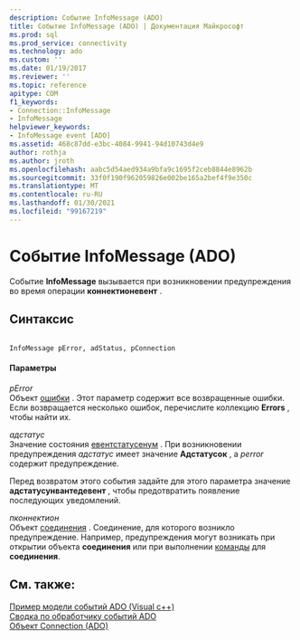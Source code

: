 ```yaml
---
description: Событие InfoMessage (ADO)
title: Событие InfoMessage (ADO) | Документация Майкрософт
ms.prod: sql
ms.prod_service: connectivity
ms.technology: ado
ms.custom: ''
ms.date: 01/19/2017
ms.reviewer: ''
ms.topic: reference
apitype: COM
f1_keywords:
- Connection::InfoMessage
- InfoMessage
helpviewer_keywords:
- InfoMessage event [ADO]
ms.assetid: 468c87dd-e3bc-4084-9941-94d10743d4e9
author: rothja
ms.author: jroth
ms.openlocfilehash: aabc5d54aed934a9bfa9c1695f2ceb8844e8962b
ms.sourcegitcommit: 33f0f190f962059826e002be165a2bef4f9e350c
ms.translationtype: MT
ms.contentlocale: ru-RU
ms.lasthandoff: 01/30/2021
ms.locfileid: "99167219"
---
```

# <a name="infomessage-event-ado"></a>Событие InfoMessage (ADO)
Событие **InfoMessage** вызывается при возникновении предупреждения во время операции **коннектионевент** .  
  
## <a name="syntax"></a>Синтаксис  
  
```  
  
InfoMessage pError, adStatus, pConnection  
```  
  
#### <a name="parameters"></a>Параметры  
 *pError*  
 Объект [ошибки](./error-object.md) . Этот параметр содержит все возвращенные ошибки. Если возвращается несколько ошибок, перечислите коллекцию **Errors** , чтобы найти их.  
  
 *адстатус*  
 Значение состояния [евентстатусенум](./eventstatusenum.md) . При возникновении предупреждения *адстатус* имеет значение **Адстатусок** , а *perror* содержит предупреждение.  
  
 Перед возвратом этого события задайте для этого параметра значение **адстатусунвантедевент** , чтобы предотвратить появление последующих уведомлений.  
  
 *пконнектион*  
 Объект [соединения](./connection-object-ado.md) . Соединение, для которого возникло предупреждение. Например, предупреждения могут возникать при открытии объекта **соединения** или при выполнении [команды](./command-object-ado.md) для **соединения**.  
  
## <a name="see-also"></a>См. также:  
 [Пример модели событий ADO (Visual c++)](./ado-events-model-example-vc.md)   
 [Сводка по обработчику событий ADO](../../guide/data/ado-event-handler-summary.md)   
 [Объект Connection (ADO)](./connection-object-ado.md)